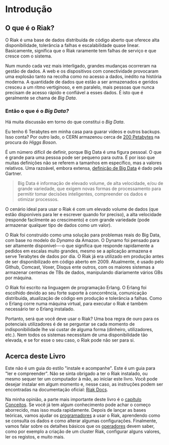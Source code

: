 # Introdução

## O que é o Riak?

O Riak é uma base de dados distribuída de código aberto que oferece alta disponibilidade, tolerância a falhas e escalabilidade quase linear. Basicamente, significa que o Riak raramente tem falhas de serviço e que cresce com o sistema.

Num mundo cada vez mais interligado, grandes mudanças ocorreram na gestão de dados. A web e os dispositivos com conectividade provocaram uma explosão tanto na recolha como no acesso a dados, inédito na história moderna. A quantidade de dados que estão a ser armazenados e geridos cresceu a um ritmo vertiginoso, e em paralelo, mais pessoas que nunca precisam de acesso rápido e confiável a esses dados. É isto que é geralmente se chama de *Big Data*.


<aside id="big-data" class="sidebar"><h3>Então o que é o <em>Big Data?</em></h3>

Há muita discussão em torno do que constitui o <em>Big Data</em>.

Eu tenho 6 Terabytes em minha casa para guarar vídeos e outros backups. Isso conta? Por outro lado, o CERN armazenou cerca de [200 Petabytes](http://www.itbusinessedge.com/cm/blogs/lawson/the-big-data-software-problem-behind-cerns-higgs-boson-hunt/?cs=50736) na procura do *Higgs Boson*.

É um número difícil de definir, porque Big Data é uma figura pessoal. O que é grande para uma pessoa pode ser pequeno para outra. É por isso que muitas definições não se referem a tamanhos em específico, mas a valores relativos. Uma razoável, embora extensa, [definição de Big Data](http://www.gartner.com/DisplayDocument?ref=clientFriendlyUrl&id=2057415) é dado pela Gartner.

<blockquote>Big Data é informação de elevado volume, de alta velocidade, e/ou de grande variedade, que exigem novas formas de processamento para permitir tomar decisões inteligentes, compreender os dados e otimizar processos.</blockquote></aside>

O cenário ideal para usar o Riak é com um elevado volume de dados (que estão disponíveis para ler e escrever quando for preciso), a alta velocidade (responde facilmente ao crescimento) e com grande variedade (pode armazenar qualquer tipo de dados como um valor).

O Riak foi construído como uma solução para problemas reais do Big Data, com base no modelo do *Dynamo* da Amazon. O Dynamo foi pensado para ser altamente disponível---o que significa que responde rapidamente a pedidos em escalas muito grandes, mesmo se a aplicação armazena e serve Terabytes de dados por dia. O Riak já era utilizado em produção antes de ser disponibilizado em código aberto em 2009. Atualmente, é usado pelo Github, Comcast, Voxer, Disqus ente outros, com os maiores sistemas a armazenar centenas de TBs de dados, manipulando diariamente vários GBs por máquina.

O Riak foi escrito na linguagem de programação Erlang. O Erlang foi escolhido devido ao seu forte suporte à concorrência, comunicação distribuída, atualização de código em produção e tolerância a falhas. Como o Erlang corre numa máquina virtual, para executar o Riak é também necessário ter o Erlang instalado.

Portanto, será que você deve usar o Riak? Uma boa regra de ouro para os potenciais utilizadores é de se perguntar se cada momento de indisponibilidade lhe vai custar de alguma forma (dinheiro, utilizadores, etc.). Nem todos os sistemas necessitam de uma disponibilidade tão elevada, e se for esse o seu caso, o Riak pode não ser para si.

## Acerca deste Livro

Este não é um guia do estilo "instale e acompanhe". Este é um guia para "ler e compreender". Não se sinta obrigado a ter o Riak instalado, ou mesmo sequer ter um computador à mão, ao iniciar este livro. Você pode desejar instalar em algum momento e, nesse caso, as instruções podem ser encontradas na documentação oficial: [Riak Docs](http://docs.basho.com).

Na minha opinião, a parte mais importante deste livro é o [capítulo Conceitos](#concepts). Se você já tem algum conhecimento pode achar o começo aborrecido, mas isso muda rapidamente. Depois de lançar as bases teóricas, vamos ajudar os [programadores](#developers) a usar o Riak, aprendendo como se consulta os dados e como alterar algumas configurações. Finalmente, vamos falar sobre os detalhes básicos que os [operadores](#operadores) devem saber, como por exemplo a criação de um cluster Riak, configurar alguns valores, ler os registos, e muito mais.

